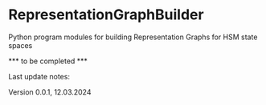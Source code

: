 # RepresentationGraphBuilder
Python program modules for building Representation Graphs for HSM state spaces

*** to be completed ***
   
 
Last update notes: 

Version 0.0.1, 12.03.2024


   

